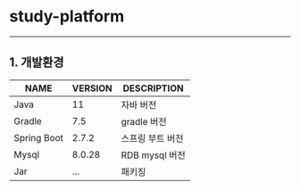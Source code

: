 # study-platform

---
## 1. 개발환경
| NAME | VERSION | DESCRIPTION |
| ------ | ----------- | ----------- |
| Java   | 11  | 자바 버전      |
| Gradle   | 7.5    | gradle 버전      |
| Spring Boot   | 2.7.2                 | 스프링 부트 버전       |
| Mysql   | 8.0.28 | RDB mysql 버전       |
| Jar   | ...            | 패키징       |
